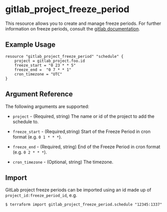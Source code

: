 # gitlab_project_freeze_period

This resource allows you to create and manage freeze periods. For further information on freeze periods, consult the [gitlab documentation](https://docs.gitlab.com/ee/api/freeze_periods.html#create-a-freeze-period).

## Example Usage

```hcl
resource "gitlab_project_freeze_period" "schedule" {
	project = gitlab_project.foo.id
	freeze_start = "0 23 * * 5"
	freeze_end =  "0 7 * * 1"
	cron_timezone = "UTC"
}
```

## Argument Reference

The following arguments are supported:

* `project` - (Required, string) The name or id of the project to add the schedule to.

* `freeze_start` - (Required,string) Start of the Freeze Period in cron format (e.g. `0 1 * * *`).

* `freeze_end` - (Required, string) End of the Freeze Period in cron format (e.g. `0 2 * * *`).

* `cron_timezone` - (Optional, string) The timezone.

## Import

GitLab project freeze periods can be imported using an id made up of `project_id:freeze_period_id`, e.g.


```
$ terraform import gitlab_project_freeze_period.schedule "12345:1337"
```
